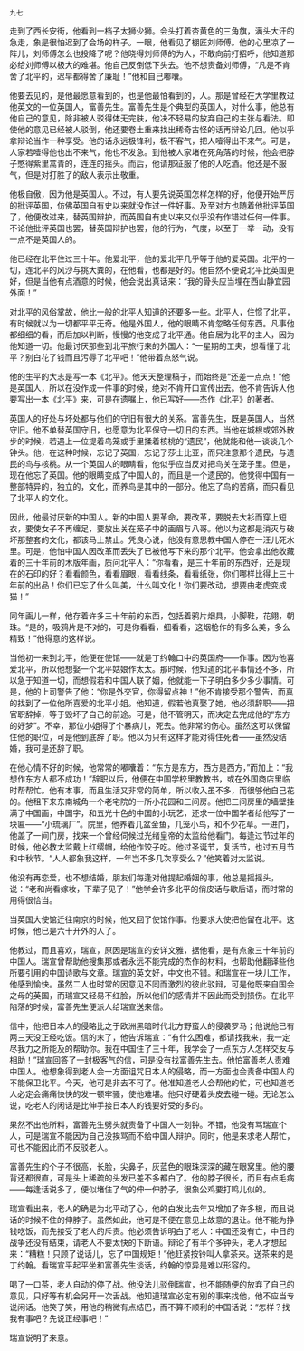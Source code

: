     九七 

   走到了西长安街，他看到一档子太狮少狮。会头打着杏黄色的三角旗，满头大汗的急走，象是很怕迟到了会场的样子。一眼，他看见了棚匠刘师傅。他的心里凉了一阵儿，刘师傅怎么也投降了呢？他晓得刘师傅的为人，不敢向前打招呼，他知道那必给刘师傅以极大的难堪。他自己反倒低下头去。他不想责备刘师傅，“凡是不肯舍了北平的，迟早都得舍了廉耻！”他和自己嘟囔。

   他要去见的，是他最愿意看到的，也是他最怕看到的，人。那是曾经在大学里教过他英文的一位英国人，富善先生。富善先生是个典型的英国人，对什么事，他总有他自己的意见，除非被人驳得体无完肤，他决不轻易的放弃自己的主张与看法。即使他的意见已经被人驳倒，他还要卷土重来找出稀奇古怪的话再辩论几回。他似乎拿辩论当作一种享受。他的话永远极锋利，极不客气，把人噎得出不来气。可是，人家若噎得他也出不来气，他也不发急。到他被人家堵在死角落的时候，他会把脖子憋得紫里蒿青的，连连的摇头。而后，他请那征服了他的人吃酒。他还是不服气，但是对打胜了的敌人表示出敬重。

   他极自傲，因为他是英国人。不过，有人要先说英国怎样怎样的好，他便开始严厉的批评英国，仿佛英国自有史以来就没作过一件好事。及至对方也随着他批评英国了，他便改过来，替英国辩护，而英国自有史以来又似乎没有作错过任何一件事。不论他批评英国也罢，替英国辩护也罢，他的行为，气度，以至于一举一动，没有一点不是英国人的。

   他已经在北平住过三十年。他爱北平，他的爱北平几乎等于他的爱英国。北平的一切，连北平的风沙与挑大粪的，在他看，也都是好的。他自然不便说北平比英国更好，但是当他有点酒意的时候，他会说出真话来：“我的骨头应当埋在西山静宜园外面！”

   对北平的风俗掌故，他比一般的北平人知道的还要多一些。北平人，住惯了北平，有时候就以为一切都平平无奇。他是外国人，他的眼睛不肯忽略任何东西。凡事他都细细的看，而后加以判断，慢慢的他变成了北平通。他自居为北平的主人，因为他知道一切。他最讨厌那些到北平旅行来的外国人：“一星期的工夫，想看懂了北平？别白花了钱而且污辱了北平吧！”他带着点怒气说。

   他的生平的大志是写一本《北平》。他天天整理稿子，而始终是“还差一点点！”他是英国人，所以在没作成一件事的时候，绝对不肯开口宣传出去。他不肯告诉人他要写出一本《北平》来，可是在遗嘱上，他已写好——杰作《北平》的著者。

   英国人的好处与坏处都与他们的守旧有很大的关系。富善先生，既是英国人，当然守旧。他不单替英国守旧，也愿意为北平保守一切旧的东西。当他在城根或郊外散步的时候，若遇上一位提着鸟笼或手里揉着核桃的“遗民”，他就能和他一谈谈几个钟头。他，在这种时候，忘记了英国，忘记了莎士比亚，而只注意那个遗民，与遗民的鸟与核桃。从一个英国人的眼睛看，他似乎应当反对把鸟关在笼子里。但是，现在他忘了英国。他的眼睛变成了中国人的，而且是一个遗民的。他觉得中国有一整部特异的，独立的，文化，而养鸟是其中的一部分。他忘了鸟的苦痛，而只看见了北平人的文化。

   因此，他最讨厌新的中国人。新的中国人要革命，要改革，要脱去大衫而穿上短衣，要使女子不再缠足，要放出关在笼子中的画眉与八哥。他以为这都是消灭与破坏那整套的文化，都该马上禁止。凭良心说，他没有意思教中国人停在一汪儿死水里。可是，他怕中国人因改革而丢失了已被他写下来的那个北平。他会拿出他收藏着的三十年前的木版年画，质问北平人：“你看看，是三十年前的东西好，还是现在的石印的好？看看颜色，看看眉眼，看看线条，看看纸张，你们哪样比得上三十年前的出品！你们已忘了什么叫美，什么叫文化！你们要改动，想要由老虎变成猫！”

   同年画儿一样，他存着许多三十年前的东西，包括着鸦片烟具，小脚鞋，花翎，朝珠。“是的，吸鸦片是不对的，可是你看看，细看看，这烟枪作的有多么美，多么精致！”他得意的这样说。

   当他初一来到北平，他便在使馆——就是丁约翰口中的英国府——作事。因为他喜爱北平，所以他想娶一个北平姑娘作太太。那时候，他知道的北平事情还不多，所以急于知道一切，而想假若和中国人联了姻，他就能一下子明白多少多少事情。可是，他的上司警告了他：“你是外交官，你得留点神！”他不肯接受那个警告，而真的找到了一位他所喜爱的北平小姐。他知道，假若他真娶了她，他必须辞职——把官职辞掉，等于毁坏了自己的前途。可是，他不管明天，而决定去完成他的“东方的好梦”。不幸，那位小姐得了个暴病儿，死去。他非常的伤心。虽然这可以保留住他的职位，可是他到底辞了职。他以为只有这样才能对得住死者——虽然没结婚，我可是还辞了职。

   在他心情不好的时候，他常常的嘟囔着：“东方是东方，西方是西方，”而加上：“我想作东方人都不成功！”辞职以后，他便在中国学校里教教书，或在外国商店里临时帮帮忙。他有本事，而且生活又非常的简单，所以收入虽不多，而很够他自己花的。他租下来东南城角一个老宅院的一所小花园和三间房。他把三间房里的墙壁挂满了中国画，中国字，和五光十色的中国的小玩艺，还求一位中国学者给他写了一块匾——“小琉璃厂”。院里，他养着几盆金鱼，几笼小鸟，和不少花草。一进门，他盖了一间门房，找来一个曾经伺候过光绪皇帝的太监给他看门。每逢过节过年的时候，他必教太监戴上红缨帽，给他作饺子吃。他过圣诞节，复活节，也过五月节和中秋节。“人人都象我这样，一年岂不多几次享受么？”他笑着对太监说。

   他没有再恋爱，也不想结婚，朋友们每逢对他提起婚姻的事，他总是摇摇头，说：“老和尚看嫁妆，下辈子见了！”他学会许多北平的俏皮话与歇后语，而时常的用得很恰当。

   当英国大使馆迁往南京的时候，他又回了使馆作事。他要求大使把他留在北平。这时候，他已是六十开外的人了。

   他教过，而且喜欢，瑞宣，原因是瑞宣的安详文雅，据他看，是有点象三十年前的中国人。瑞宣曾帮助他搜集那或者永远不能完成的杰作的材料，也帮助他翻译些他所要引用的中国诗歌与文章。瑞宣的英文好，中文也不错。和瑞宣在一块儿工作，他感到愉快。虽然二人也时常的因意见不同而激烈的彼此驳辩，可是他既来自国会之母的英国，而瑞宣又轻易不红脸，所以他们的感情并不因此而受到损伤。在北平陷落的时候，富善先生便派人给瑞宣送来信。

   信中，他把日本人的侵略比之于欧洲黑暗时代北方野蛮人的侵袭罗马；他说他已有两三天没正经吃饭。信的末了，他告诉瑞宣：“有什么困难，都请找我来，我一定尽我力之所能及的帮助你。我在中国住了三十年，我学会了一点东方人怎样交友与相助！”瑞宣回答了一封极客气的信，可是没有找富善先生去。他怕富善老人责难中国人。他想象得到老人会一方面诅咒日本人的侵略，而一方面也会责备中国人的不能保卫北平。今天，他可是非去不可了。他准知道老人会帮他的忙，可也知道老人必定会痛痛快快的发一顿牢骚，使他难堪。他只好硬着头皮去碰一碰。无论怎么说，吃老人的闲话是比伸手接日本人的钱要好受的多的。

   果然不出他所料，富善先生劈头就责备了中国人一刻钟。不错，他没有骂瑞宣个人，可是瑞宣不能因为自己没挨骂而不给中国人辩护。同时，他是来求老人帮忙，可也不能因此而不反驳老人。

   富善先生的个子不很高，长脸，尖鼻子，灰蓝色的眼珠深深的藏在眼窝里。他的腰背还都很直，可是头上稀疏的头发已差不多都白了。他的脖子很长，而且有点毛病——每逢话说多了，便似堵住了气的伸一伸脖子，很象公鸡要打鸣儿似的。

   瑞宣看出来，老人的确是为北平动了心，他的白发比去年又增加了许多根，而且说话的时候不住的伸脖子。虽然如此，他可是不便在意见上故意的退让。他不能为挣钱吃饭，而先接受了老人的斥责。他必须告诉明白了老人：中国还没有亡，中日的战争还没有结束，请老人不要太快的下断语。辩论了有半个多钟头，老人才想起来：“糟糕！只顾了说话儿，忘了中国规矩！”他赶紧按铃叫人拿茶来。送茶来的是丁约翰。看瑞宣平起平坐和富善先生谈话，约翰的惊异是难以形容的。

   喝了一口茶，老人自动的停了战。他没法儿驳倒瑞宣，也不能随便的放弃了自己的意见，只好等有机会另开一次舌战。他知道瑞宣必定有别的事来找他，他不应当专说闲话。他笑了笑，用他的稍微有点结巴，而不算不顺利的中国话说：“怎样？找我有事吧？先说正经事吧！”

   瑞宣说明了来意。

